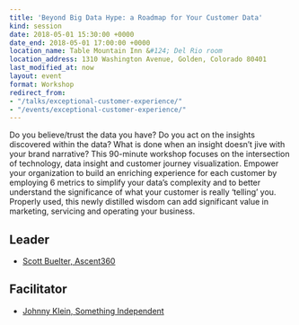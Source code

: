 ```yaml
---
title: 'Beyond Big Data Hype: a Roadmap for Your Customer Data'
kind: session
date: 2018-05-01 15:30:00 +0000
date_end: 2018-05-01 17:00:00 +0000
location_name: Table Mountain Inn &#124; Del Rio room
location_address: 1310 Washington Avenue, Golden, Colorado 80401
last_modified_at: now
layout: event
format: Workshop
redirect_from:
- "/talks/exceptional-customer-experience/"
- "/events/exceptional-customer-experience/"
---
```

Do you believe/trust the data you have? Do you act on the insights discovered within the data? What is done when an insight doesn’t jive with your brand narrative? This 90-minute workshop focuses on the intersection of technology, data insight and customer journey visualization. Empower your organization to build an enriching experience for each customer by employing 6 metrics to simplify your data’s complexity and to better understand the significance of what your customer is really ‘telling’ you. Properly used, this newly distilled wisdom can add significant value in marketing, servicing and operating your business.

## Leader

* [Scott Buelter, Ascent360](http://www.ascent360.com/)

## Facilitator

* [Johnny Klein, Something Independent](http://www.somethingindependent.com/)
